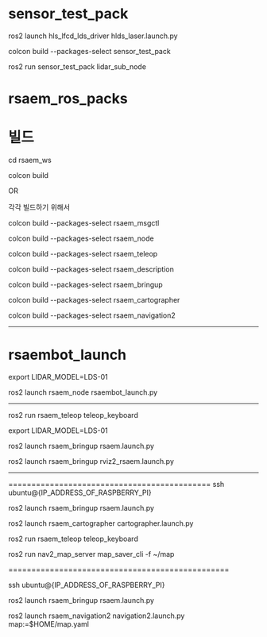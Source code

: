 # sensor_test_pack

ros2 launch hls_lfcd_lds_driver hlds_laser.launch.py

colcon build --packages-select sensor_test_pack

ros2 run sensor_test_pack lidar_sub_node 


# rsaem_ros_packs

# 빌드

cd rsaem_ws

colcon build

OR 

각각 빌드하기 위해서

colcon build --packages-select rsaem_msgctl

colcon build --packages-select rsaem_node

colcon build --packages-select rsaem_teleop

colcon build --packages-select rsaem_description

colcon build --packages-select rsaem_bringup

colcon build --packages-select rsaem_cartographer

colcon build --packages-select rsaem_navigation2

--------------------------------------

# rsaembot_launch

export LIDAR_MODEL=LDS-01

ros2 launch rsaem_node rsaembot_launch.py

------------------------------

ros2 run rsaem_teleop teleop_keyboard

export LIDAR_MODEL=LDS-01

ros2 launch rsaem_bringup rsaem.launch.py

ros2 launch rsaem_bringup rviz2_rsaem.launch.py

----------------------------

============================================
ssh ubuntu@{IP_ADDRESS_OF_RASPBERRY_PI}
 
ros2 launch rsaem_bringup rsaem.launch.py

ros2 launch rsaem_cartographer cartographer.launch.py

ros2 run rsaem_teleop teleop_keyboard

ros2 run nav2_map_server map_saver_cli -f ~/map

================================================

ssh ubuntu@{IP_ADDRESS_OF_RASPBERRY_PI}

ros2 launch rsaem_bringup rsaem.launch.py

ros2 launch rsaem_navigation2 navigation2.launch.py map:=$HOME/map.yaml
